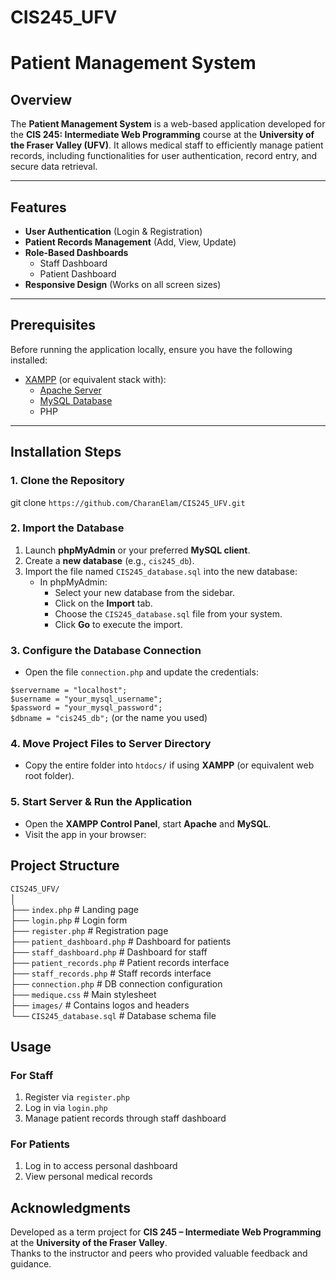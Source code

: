 # CIS245_UFV
# Patient Management System

## Overview

The **Patient Management System** is a web-based application developed for the **CIS 245: Intermediate Web Programming** course at the **University of the Fraser Valley (UFV)**. It allows medical staff to efficiently manage patient records, including functionalities for user authentication, record entry, and secure data retrieval.

---

## Features

- **User Authentication** (Login & Registration)
- **Patient Records Management** (Add, View, Update)
- **Role-Based Dashboards**
  - Staff Dashboard
  - Patient Dashboard
- **Responsive Design** (Works on all screen sizes)

---

## Prerequisites

Before running the application locally, ensure you have the following installed:

- [XAMPP](https://www.apachefriends.org/download.html) (or equivalent stack with):
  - [Apache Server](https://netbeans.apache.org/front/main/download/)
  - [MySQL Database](https://dev.mysql.com/downloads/mysql/)
  - PHP

---

## Installation Steps

### 1. Clone the Repository

git clone `https://github.com/CharanElam/CIS245_UFV.git`

### 2. Import the Database

1. Launch **phpMyAdmin** or your preferred **MySQL client**.
2. Create a **new database** (e.g., `cis245_db`).
3. Import the file named `CIS245_database.sql` into the new database:
   - In phpMyAdmin:
     - Select your new database from the sidebar.
     - Click on the **Import** tab.
     - Choose the `CIS245_database.sql` file from your system.
     - Click **Go** to execute the import.

### 3. Configure the Database Connection

- Open the file `connection.php` and update the credentials:

`$servername = "localhost";`<br>
`$username = "your_mysql_username";`<br>
`$password = "your_mysql_password";`<br>
`$dbname = "cis245_db";` (or the name you used)

### 4. Move Project Files to Server Directory

- Copy the entire folder into `htdocs/` if using **XAMPP** (or equivalent web root folder).

### 5. Start Server & Run the Application

- Open the **XAMPP Control Panel**, start **Apache** and **MySQL**.
- Visit the app in your browser:

## Project Structure

`CIS245_UFV/`<br>
│<br>
├── `index.php`              # Landing page<br>
├── `login.php`              # Login form<br>
├── `register.php`           # Registration page<br>
├── `patient_dashboard.php`  # Dashboard for patients<br>
├── `staff_dashboard.php`    # Dashboard for staff<br>
├── `patient_records.php`    # Patient records interface<br>
├── `staff_records.php`      # Staff records interface<br>
├── `connection.php`         # DB connection configuration<br>
├── `medique.css`            # Main stylesheet<br>
├── `images/`                # Contains logos and headers<br>
└── `CIS245_database.sql`    # Database schema file

## Usage

### For Staff

1. Register via `register.php`
2. Log in via `login.php`
3. Manage patient records through staff dashboard

### For Patients

1. Log in to access personal dashboard
2. View personal medical records

## Acknowledgments

Developed as a term project for **CIS 245 – Intermediate Web Programming** at the **University of the Fraser Valley**.  
Thanks to the instructor and peers who provided valuable feedback and guidance.

